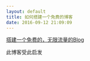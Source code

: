```yaml
---
layout: default
title: 如何搭建一个免费的博客
date: 2016-09-12 21:09:09
---
```


[搭建一个免费的，无限流量的Blog](http://www.ruanyifeng.com/blog/2012/08/blogging_with_jekyll.html)

此博客受此启发
<!-- more -->